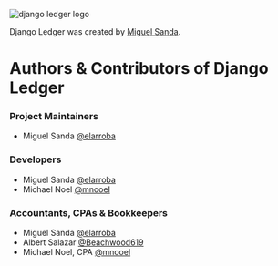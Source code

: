 ![django ledger logo](https://us-east-1.linodeobjects.com/django-ledger/logo/django-ledger-logo@2x.png)

Django Ledger was created by [Miguel Sanda](https://github.com/elarroba).

# __Authors & Contributors of Django Ledger__

### Project Maintainers
* Miguel Sanda [@elarroba](https://github.com/elarroba)

### Developers
* Miguel Sanda [@elarroba](https://github.com/elarroba)
* Michael Noel [@mnooel](https://github.com/mnooel)

### Accountants, CPAs & Bookkeepers
* Miguel Sanda [@elarroba](https://github.com/elarroba)
* Albert Salazar [@Beachwood619](https://github.com/Beachwood619)
* Michael Noel, CPA [@mnooel](https://github.com/mnooel) 